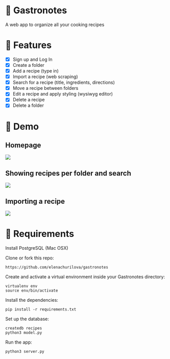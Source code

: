 # 🍴 Gastronotes
A web app to organize all your cooking recipes

# 🍴 Features
- [x] Sign up and Log In
- [x] Create a folder
- [x] Add a recipe (type in)
- [x] Import a recipe (web scraping)
- [x] Search for a recipe (title, ingredients, directions)
- [x] Move a recipe between folders
- [x] Edit a recipe and apply styling (wysiwyg editor)
- [x] Delete a recipe
- [x] Delete a folder

# 🍴 Demo

## Homepage
![](https://media.giphy.com/media/LrSCf2L28f2hFOUci8/giphy.gif)

## Showing recipes per folder and search

![](https://media.giphy.com/media/d7kThZEfrWk4mjrM74/giphy.gif)

## Importing a recipe 

![](https://media.giphy.com/media/gLViWL5javiJ6p3knb/giphy.gif)


# 🍴 Requirements 

Install PostgreSQL (Mac OSX)

Clone or fork this repo:
```
https://github.com/elenachurilova/gastronotes
```

Create and activate a virtual environment inside your Gastronotes directory:
```
virtualenv env
source env/bin/activate
```

Install the dependencies:
```
pip install -r requirements.txt
```

Set up the database:

```
createdb recipes
python3 model.py
```

Run the app:

```
python3 server.py
```


